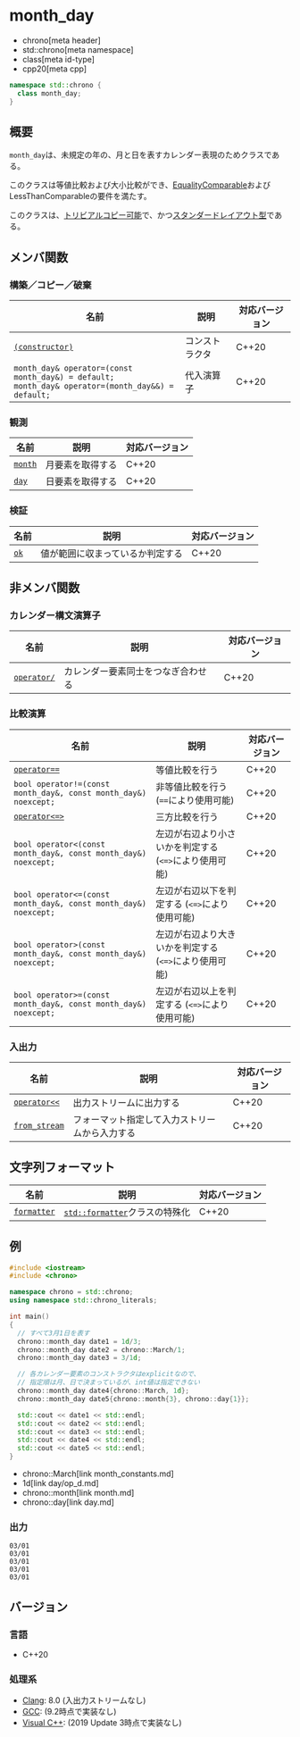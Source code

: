 # month_day
* chrono[meta header]
* std::chrono[meta namespace]
* class[meta id-type]
* cpp20[meta cpp]

```cpp
namespace std::chrono {
  class month_day;
}
```

## 概要
`month_day`は、未規定の年の、月と日を表すカレンダー表現のためクラスである。

このクラスは等値比較および大小比較ができ、[EqualityComparable](/reference/concepts/equality_comparable.md)およびLessThanComparableの要件を満たす。

このクラスは、[トリビアルコピー可能](/reference/type_traits/is_trivially_copyable.md)で、かつ[スタンダードレイアウト型](/reference/type_traits/is_standard_layout.md)である。


## メンバ関数
### 構築／コピー／破棄

| 名前 | 説明 | 対応バージョン |
|------|------|----------------|
| [`(constructor)`](month_day/op_constructor.md) | コンストラクタ | C++20 |
| `month_day& operator=(const month_day&) = default;`<br/> `month_day& operator=(month_day&&) = default;` | 代入演算子 | C++20 |


### 観測

| 名前 | 説明 | 対応バージョン |
|------|------|----------------|
| [`month`](month_day/month.md) | 月要素を取得する | C++20 |
| [`day`](month_day/day.md)     | 日要素を取得する | C++20 |


### 検証

| 名前 | 説明 | 対応バージョン |
|------|------|----------------|
| [`ok`](month_day/ok.md) | 値が範囲に収まっているか判定する | C++20 |


## 非メンバ関数
### カレンダー構文演算子

| 名前 | 説明 | 対応バージョン |
|------|------|----------------|
| [`operator/`](month_day/op_append.md.nolink) | カレンダー要素同士をつなぎ合わせる | C++20 |


### 比較演算

| 名前 | 説明 | 対応バージョン |
|------|------|----------------|
| [`operator==`](month_day/op_equal.md.nolink) | 等値比較を行う | C++20 |
| `bool operator!=(const month_day&, const month_day&) noexcept;` | 非等値比較を行う (`==`により使用可能) | C++20 |
| [`operator<=>`](month_day/op_compare_3way.md.nolink) | 三方比較を行う | C++20 |
| `bool operator<(const month_day&, const month_day&) noexcept;` | 左辺が右辺より小さいかを判定する (`<=>`により使用可能) | C++20 |
| `bool operator<=(const month_day&, const month_day&) noexcept;` | 左辺が右辺以下を判定する (`<=>`により使用可能) | C++20 |
| `bool operator>(const month_day&, const month_day&) noexcept;` | 左辺が右辺より大きいかを判定する (`<=>`により使用可能) | C++20 |
| `bool operator>=(const month_day&, const month_day&) noexcept;` | 左辺が右辺以上を判定する (`<=>`により使用可能) | C++20 |


### 入出力

| 名前 | 説明 | 対応バージョン |
|------|------|----------------|
| [`operator<<`](month_day/op_ostream.md.nolink)   | 出力ストリームに出力する | C++20 |
| [`from_stream`](month_day/from_stream.md.nolink) | フォーマット指定して入力ストリームから入力する | C++20 |


## 文字列フォーマット

| 名前 | 説明 | 対応バージョン |
|------|------|----------------|
| [`formatter`](month_day/formatter.md.nolink) | [`std::formatter`](/reference/format/formatter.md)クラスの特殊化 | C++20 |


## 例
```cpp example
#include <iostream>
#include <chrono>

namespace chrono = std::chrono;
using namespace std::chrono_literals;

int main()
{
  // すべて3月1日を表す
  chrono::month_day date1 = 1d/3;
  chrono::month_day date2 = chrono::March/1;
  chrono::month_day date3 = 3/1d;

  // 各カレンダー要素のコンストラクタはexplicitなので、
  // 指定順は月、日で決まっているが、int値は指定できない
  chrono::month_day date4{chrono::March, 1d};
  chrono::month_day date5{chrono::month{3}, chrono::day{1}};

  std::cout << date1 << std::endl;
  std::cout << date2 << std::endl;
  std::cout << date3 << std::endl;
  std::cout << date4 << std::endl;
  std::cout << date5 << std::endl;
}
```
* chrono::March[link month_constants.md]
* 1d[link day/op_d.md]
* chrono::month[link month.md]
* chrono::day[link day.md]

### 出力
```
03/01
03/01
03/01
03/01
03/01
```

## バージョン
### 言語
- C++20

### 処理系
- [Clang](/implementation.md#clang): 8.0 (入出力ストリームなし)
- [GCC](/implementation.md#gcc): (9.2時点で実装なし)
- [Visual C++](/implementation.md#visual_cpp): (2019 Update 3時点で実装なし)
